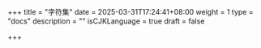 +++
title = "字符集"
date = 2025-03-31T17:24:41+08:00
weight = 1
type = "docs"
description = ""
isCJKLanguage = true
draft = false

+++